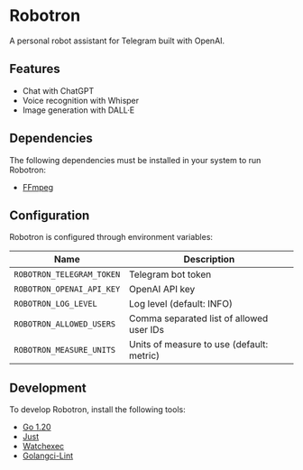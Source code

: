 # Robotron

A personal robot assistant for Telegram built with OpenAI.

## Features

- Chat with ChatGPT
- Voice recognition with Whisper
- Image generation with DALL·E

## Dependencies

The following dependencies must be installed in your system to run Robotron:

- [FFmpeg](https://ffmpeg.org/)

## Configuration

Robotron is configured through environment variables:

| Name                      | Description                               |
| ------------------------- | ----------------------------------------- |
| `ROBOTRON_TELEGRAM_TOKEN` | Telegram bot token                        |
| `ROBOTRON_OPENAI_API_KEY` | OpenAI API key                            |
| `ROBOTRON_LOG_LEVEL`      | Log level (default: INFO)                 |
| `ROBOTRON_ALLOWED_USERS`  | Comma separated list of allowed user IDs  |
| `ROBOTRON_MEASURE_UNITS`  | Units of measure to use (default: metric) |

## Development

To develop Robotron, install the following tools:

- [Go 1.20](https://go.dev/dl/)
- [Just](https://github.com/casey/just)
- [Watchexec](https://github.com/watchexec/watchexec)
- [Golangci-Lint](https://golangci-lint.run/usage/install/)
